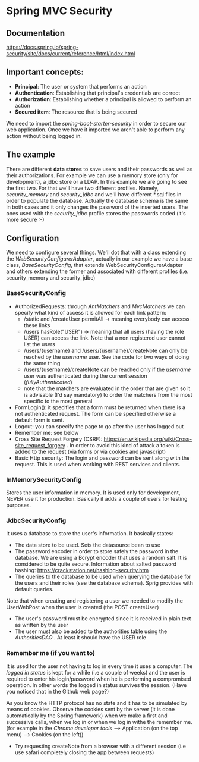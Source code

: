 # Spring MVC Security

## Documentation
https://docs.spring.io/spring-security/site/docs/current/reference/html/index.html

## Important concepts:
* **Principal**: The user or system that performs an action
* **Authentication**: Establishing that principal's credentials are correct
* **Authorization**: Establishing whether a principal is allowed to perform an action
* **Secured item**: The resource that is being secured 

We need to import the *spring-boot-starter-security* in order to secure our web application. Once we have it imported we aren't 
able to perform any action without being logged in.

## The example
There are different **data stores** to save users and their passwords as well as their authorizations. For example we can use
a memory store (only for development), a jdbc store or a LDAP. In this example we are going to see the first two. For that we'll have 
two different profiles. Namely, *security_memory* and *security_jdbc* and we'll have different *.sql files in order to 
populate the database. Actually the database schema is the same in both cases and it only changes the password of the inserted users. The ones
used with the *security_jdbc* profile stores the passwords coded (it's more secure :-)

## Configuration
We need to configure several things. We'll dot that with a class extending the *WebSecurityConfigurerAdapter*, actually in our example
we have a base class, *BaseSecurityConfig*, that extends WebSecurityConfigurerAdapter and others extending the former and
associated with different profiles (i.e. security_memory and security_jdbc)

### BaseSecurityConfig
* AuthorizedRequests: through *AntMatchers* and *MvcMatchers* we can specify what kind of access it is allowed for each link pattern:
    * /static and /createUser permitAll -> meaning everybody can access these links
    * /users hasRole("USER") -> meaning that all users (having the role USER) can access the link. Note that a non registered user
    cannot list the users
    * /users/{username} and /users/{username}/createNote can only be reached by the *username* user. See the code for two ways
    of doing the same thing
    * /users/{username}/createNote can be reached only if the *username* user was authenticated during the current session (*fullyAuthenticated*)
    * note that the matchers are evaluated in the order that are given so it is advisable (I'd say mandatory) to order the 
    matchers from the most specific to the most general
* FormLogin(): it specifies that a form must be returned when there is a not authenticated request. The form can be specified
otherwise a default form is sent.
* Logout: you can specify the page to go after the user has logged out
* Remember me: see below
* Cross Site Request Forgery (CSRF): https://en.wikipedia.org/wiki/Cross-site_request_forgery . In order to avoid this kind of 
attack a token is added to the request (via forms or via cookies and javascript)
* Basic Http security: The login and password can be sent along with the request. This is used when working with REST services and clients.

### InMemorySecurityConfig
Stores the user information in memory. It is used only for development, NEVER use it for production. Basically it adds a couple of 
users for testing purposes. 

### JdbcSecurityConfig
It uses a database to store the user's information. It basically states:
* The data store to be used. Sets the datasource bean to use
* The password encoder in order to store safely the password in the database. We are using a Bcrypt encoder that uses a 
random salt. It is considered to be quite secure. Information about salted password hashing: https://crackstation.net/hashing-security.htm
* The queries to the database to be used when querying the database for the users and their roles (see the database schema). Sprig 
provides with default queries. 

Note that when creating and registering a user we needed to modify the UserWebPost when the user is created (the POST createUser) 
* The user's password must be encrypted since it is received in plain text as written by the user
* The user must also be added to the authorities table using the *AuthoritiesDAO*  . At least it should have the USER role

### Remember me (if you want to)
It is used for the user not having to log in every time it uses a computer. The *logged in status* is kept for a while (i.e a couple of weeks)
and the user is required to enter his login/password when he is performing a compromised operation. In other words
the logged in status survives the session. (Have you noticed that in the Github web page?)

As you know the HTTP protocol has no state and it has to be simulated by means of cookies. Observe the cookies sent by the
server (it is done automatically by the Spring framework) when we make a first and successive calls, when we log in or 
when we log in withe the remember me. 
(for example in 
the *Chrome developer tools* --> Application (on the top menu) --> Cookies (on the left))  

* Try requesting createNote from a browser with a different session (i.e use safari completely closing the app between requests)
